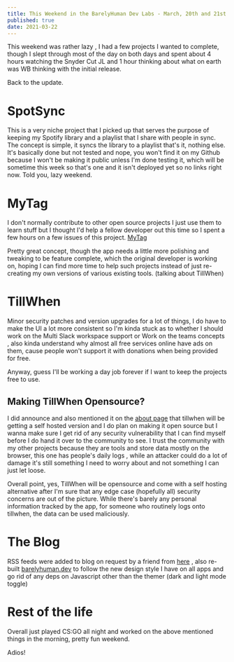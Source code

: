 ```yaml
---  
title: This Weekend in the BarelyHuman Dev Labs - March, 20th and 21st  
published: true  
date: 2021-03-22  
---
```



This weekend was rather lazy , I had a few projects I wanted to complete, though I slept through most of the day on both days and spent about 4 hours watching the Snyder Cut JL and 1 hour thinking about what on earth was WB thinking with the initial release.

Back to the update.

# SpotSync 
This is a very niche project that I picked up that serves the purpose of keeping my Spotify library and a playlist that I share with people in sync. The concept is simple, it syncs the library to a playlist that's it, nothing else. It's basically done but not tested and nope, you won't find it on my Github because I won't be making it public unless I'm done testing it, which will be sometime this week so that's one and it isn't deployed yet so no links right now. Told you, lazy weekend. 

# MyTag 
I don't normally contribute to other open source projects I just use them to learn stuff but I thought I'd help a fellow developer out this time so I spent a few hours on a few issues of this project. 
[MyTag](https://github.com/cryptoboid/mytag)

Pretty great concept, though the app needs a little more polishing and tweaking to be feature complete, which the original developer is working on, hoping I can find more time to help such projects instead of just re-creating my own versions of various existing tools.
(talking about TillWhen)

# TillWhen 
Minor security patches and version upgrades for a lot of things, I do have to make the UI a lot more consistent so I'm kinda stuck as to whether I should work on the Multi Slack workspace support or Work on the teams concepts , also kinda understand why almost all free services online have ads on them, cause people won't support it with donations when being provided for free. 

Anyway, guess I'll be working a day job forever if I want to keep the projects free to use. 

## Making TillWhen Opensource?
I did announce and also mentioned it on the [about page](https://tillwhen.barelyhuman.dev/about) that tillwhen will be getting a self hosted version and I do plan on making it open source but I wanna make sure I get rid of any security vulnerability that I can find myself before I do hand it over to the community to see. I trust the community with my other projects because they are tools and store data mostly on the browser, this one has people's daily logs , while an attacker could do a lot of damage it's still something I need to worry about and not something I can just let loose. 

Overall point, yes, TillWhen will be opensource and come with a self hosting alternative after I'm sure that any edge case (hopefully all) security concerns are out of the picture. While there's barely any personal information tracked by the app, for someone who routinely logs onto tillwhen, the data can be used maliciously.

# The Blog 
RSS feeds were added to blog on request by a friend from [here](https://fosstodon.org/@TheCam/105916599587324953) , also re-built [barelyhuman.dev](http://barelyhuman.dev/) to follow the new design style I have on all apps and go rid of any deps on Javascript other than the themer (dark and light mode toggle)

# Rest of the life
Overall just played CS:GO all night and worked on the above mentioned things in the morning, pretty fun weekend.

Adios!
          